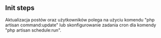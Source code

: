 ## Init steps   

Aktualizacja postów oraz użytkowników polega na użyciu komendu "php artisan command:update" lub skonfigurowanie zadania cron dla komendy "php artisan schedule:run".